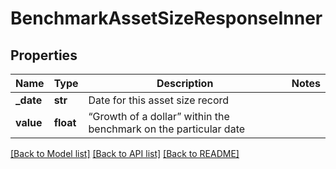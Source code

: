 # BenchmarkAssetSizeResponseInner

## Properties
Name | Type | Description | Notes
------------ | ------------- | ------------- | -------------
**_date** | **str** | Date for this asset size record | 
**value** | **float** | “Growth of a dollar” within the benchmark on the particular date | 

[[Back to Model list]](../README.md#documentation-for-models) [[Back to API list]](../README.md#documentation-for-api-endpoints) [[Back to README]](../README.md)


